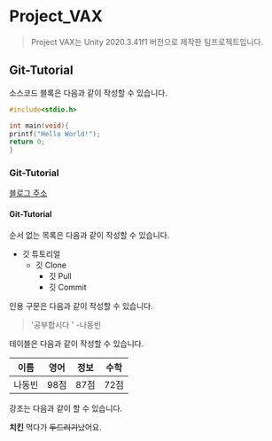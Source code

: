 # Project_VAX
> Project VAX는 Unity 2020.3.41f1 버전으로 제작한 팀프로젝트입니다.

## Git-Tutorial

소스코드 블록은 다음과 같이 작성할 수 있습니다.

```C
#include<stdio.h>

int main(void){
printf("Hello World!");
return 0;
}

```

### Git-Tutorial

[블로그 주소](https://www.notion.so/Unity-C-117ac0c996df4ac284e2e8bdd6b7a7f2?p=a79261e78b964848b5b0d3b542dd25f2&pm=c)

#### Git-Tutorial

순서 없는 목록은 다음과 같이 작성할 수 있습니다.

* 깃 튜토리얼
  * 깃 Clone
    * 깃 Pull
    * 깃 Commit
   
인용 구문은 다음과 같이 작성할 수 있습니다.

> '공부합시다 ' -나동빈

테이블은 다음과 같이 작성할 수 있습니다.

이름|영어|정보|수학
---|---|---|---|
나동빈|98점|87점|72점

강조는 다음과 같이 할 수 있습니다.

**치킨** 먹다가 ~~두드리기~~났어요.
